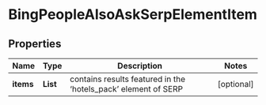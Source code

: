 # BingPeopleAlsoAskSerpElementItem


## Properties

| Name | Type | Description | Notes |
|------------ | ------------- | ------------- | -------------|
**items** | **List<PeopleAlsoAskElement>** | contains results featured in the ‘hotels_pack’ element of SERP |[optional]|